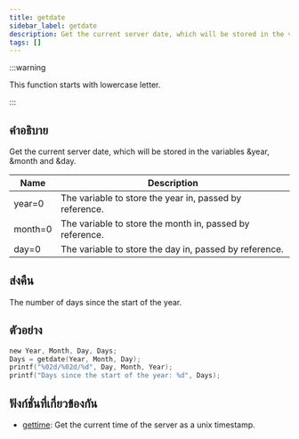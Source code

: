 ```yaml
---
title: getdate
sidebar_label: getdate
description: Get the current server date, which will be stored in the variables &year, &month and &day.
tags: []
---
```


:::warning

This function starts with lowercase letter.

:::

## คำอธิบาย

Get the current server date, which will be stored in the variables &year, &month and &day.

| Name    | Description                                              |
| ------- | -------------------------------------------------------- |
| year=0  | The variable to store the year in, passed by reference.  |
| month=0 | The variable to store the month in, passed by reference. |
| day=0   | The variable to store the day in, passed by reference.   |

## ส่งคืน

The number of days since the start of the year.

## ตัวอย่าง

```c
new Year, Month, Day, Days;
Days = getdate(Year, Month, Day);
printf("%02d/%02d/%d", Day, Month, Year);
printf("Days since the start of the year: %d", Days);
```

## ฟังก์ชั่นที่เกี่ยวข้องกัน

- [gettime](gettime): Get the current time of the server as a unix timestamp.
